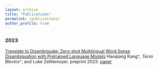```yaml
---
layout: archive
title: "Publications"
permalink: /publications/
author_profile: true
---
```


### 2023

[Translate to Disambiguate: Zero-shot Multilingual Word Sense Disambiguation with Pretrained Language Models](../papers/WSDkang2023.pdf) Haoqiang Kang^*, Terra Blevins^*, and Luke Zettlemoyer.
preprint 2023.
[paper](../papers/WSDkang2023.pdf)

